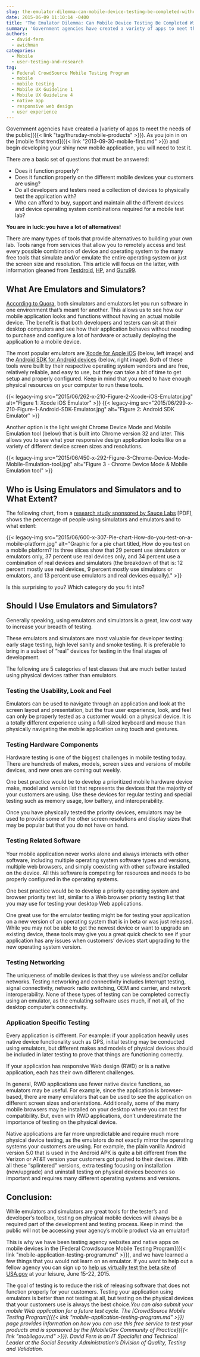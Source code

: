 ```yaml
---
slug: the-emulator-dilemma-can-mobile-device-testing-be-completed-without-mobile-devices
date: 2015-06-09 11:10:14 -0400
title: 'The Emulator Dilemma: Can Mobile Device Testing Be Completed Without Mobile Devices?'
summary: 'Government agencies have created a variety of apps to meet the needs of the public. As you join in on the mobile first trend and begin developing your shiny new mobile application, you will need to test it. There are a basic set of questions that must be answered: Does it function properly? Does it function properly'
authors:
  - david-fern
  - awichman
categories:
  - Mobile
  - user-testing-and-research
tag:
  - Federal CrowdSource Mobile Testing Program
  - mobile
  - mobile testing
  - Mobile UX Guideline 1
  - Mobile UX Guideline 4
  - native app
  - responsive web design
  - user experience
---
```


Government agencies have created a [variety of apps to meet the needs of the public]({{< link "tag/thursday-mobile-products" >}}). As you join in on the [mobile first trend]({{< link "2013-09-30-mobile-first.md" >}}) and begin developing your shiny new mobile application, you will need to test it.

There are a basic set of questions that must be answered:

  * Does it function properly?
  * Does it function properly on the different mobile devices your customers are using?
  * Do all developers and testers need a collection of devices to physically test the application with?
  * Who can afford to buy, support and maintain all the different devices and device operating system combinations required for a mobile test lab?

**You are in luck: you have a lot of alternatives!**

There are many types of tools that provide alternatives to building your own lab. Tools range from services that allow you to remotely access and test every possible combination of device and operating system to the many free tools that simulate and/or emulate the entire operating system or just the screen size and resolution. This article will focus on the latter, with information gleaned from [Testdroid](http://testdroid.com/news/rely-only-on-real-emulators-vs-devices), [HP](http://h30499.www3.hp.com/t5/The-Future-of-Testing-Blog/Emulators-vs-Real-Devices-for-Mobile-Application-Testing-The/ba-p/5506993#.VWyWC89Vikq), and [Guru99](http://www.guru99.com/real-device-vs-emulator-testing-ultimate-showdown.html).

## What Are Emulators and Simulators?

[According to Quora](http://www.quora.com/What-are-the-differences-between-simulation-and-emulation), both simulators and emulators let you run software in one environment that&#8217;s meant for another. This allows us to see how our mobile application looks and functions without having an actual mobile device. The benefit is that both developers and testers can sit at their desktop computers and see how their application behaves without needing to purchase and configure a lot of hardware or actually deploying the application to a mobile device.

The most popular emulators are [Xcode for Apple iOS](https://developer.apple.com/xcode/downloads) (below, left image) and the [Android SDK for Android devices](http://developer.android.com/sdk/index.html) (below, right image). Both of these tools were built by their respective operating system vendors and are free, relatively reliable, and easy to use, but they can take a bit of time to get setup and properly configured. Keep in mind that you need to have enough physical resources on your computer to run these tools.

{{< legacy-img src="2015/06/262-x-210-Figure-2-Xcode-iOS-Emulator.jpg" alt="Figure 1: Xcode iOS Emulator" >}} {{< legacy-img src="2015/06/299-x-210-Figure-1-Android-SDK-Emulator.jpg" alt="Figure 2: Android SDK Emulator" >}}

Another option is the light weight Chrome Device Mode and Mobile Emulation tool (below) that is built into Chrome version 32 and later. This allows you to see what your responsive design application looks like on a variety of different device screen sizes and resolutions.

{{< legacy-img src="2015/06/450-x-292-Figure-3-Chrome-Device-Mode-Mobile-Emulation-tool.jpg" alt="Figure 3 - Chrome Device Mode & Mobile Emulation tool" >}}

## Who is Using Emulators and Simulators and to What Extent?

The following chart, from a [research study sponsored by Sauce Labs](http://saucelabs.com/resources/sauce_labs_testing_trends_2015.pdf) [PDF], shows the percentage of people using simulators and emulators and to what extent:

{{< legacy-img src="2015/06/600-x-307-Pie-chart-How-do-you-test-on-a-mobile-platform.jpg" alt="Graphic for a pie chart titled, How do you test on a mobile platform? Its three slices show that 29 percent use simulators or emulators only, 37 percent use real devices only, and 34 percent use a combination of real devices and simulators (the breakdown of that is: 12 percent mostly use real devices, 9 percent mostly use simulators or emulators, and 13 percent use emulators and real devices equally)." >}}

Is this surprising to you?  Which category do you fit into?

## Should I Use Emulators and Simulators?

Generally speaking, using emulators and simulators is a great, low cost way to increase your breadth of testing.

These emulators and simulators are most valuable for developer testing: early stage testing, high level sanity and smoke testing. It is preferable to bring in a subset of “real” devices for testing in the final stages of development.

The following are 5 categories of test classes that are much better tested using physical devices rather than emulators.

### Testing the Usability, Look and Feel

Emulators can be used to navigate through an application and look at the screen layout and presentation, but the true user experience, look, and feel can only be properly tested as a customer would: on a physical device. It is a totally different experience using a full-sized keyboard and mouse than physically navigating the mobile application using touch and gestures.

### Testing Hardware Components

Hardware testing is one of the biggest challenges in mobile testing today. There are hundreds of makes, models, screen sizes and versions of mobile devices, and new ones are coming out weekly.

One best practice would be to develop a prioritized mobile hardware device make, model and version list that represents the devices that the majority of your customers are using. Use these devices for regular testing and special testing such as memory usage, low battery, and interoperability.

Once you have physically tested the priority devices, emulators may be used to provide some of the other screen resolutions and display sizes that may be popular but that you do not have on hand.

### Testing Related Software

Your mobile application never works alone and always interacts with other software, including multiple operating system software types and versions, multiple web browsers, and simply coexisting with other software installed on the device. All this software is competing for resources and needs to be properly configured in the operating systems.

One best practice would be to develop a priority operating system and browser priority test list, similar to a Web browser priority testing list that you may use for testing your desktop Web applications.

One great use for the emulator testing might be for testing your application on a new version of an operating system that is in beta or was  just released. While you may not be able to get the newest device or want to upgrade an existing device, these tools may give you a great quick check to see if your application has any issues when customers&#8217; devices start upgrading to the new operating system version.

### Testing Networking

The uniqueness of mobile devices is that they use wireless and/or cellular networks. Testing networking and connectivity includes Interrupt testing, signal connectivity, network radio switching, OEM and carrier, and network interoperability. None of these types of testing can be completed correctly using an emulator, as the emulating software uses much, if not all, of the desktop computer&#8217;s connectivity.

### Application Specific Testing

Every application is different. For example: if your application heavily uses native device functionality such as GPS, initial testing may be conducted using emulators, but different makes and models of physical devices should be included in later testing to prove that things are functioning correctly.

If your application has responsive Web design (RWD) or is a native application, each has their own different challenges.

In general, RWD applications use fewer native device functions, so emulators may be useful. For example, since the application is browser-based, there are many emulators that can be used to see the application on different screen sizes and orientations. Additionally, some of the many mobile browsers may be installed on your desktop where you can test for compatibility. But, even with RWD applications, don’t underestimate the importance of testing on the physical device.

Native applications are far more unpredictable and require much more physical device testing, as the emulators do not exactly mirror the operating systems your customers are using. For example, the plain vanilla Android version 5.0 that is used in the Android APK is quite a bit different from the Verizon or AT&T version your customers got pushed to their devices. With all these “splintered” versions, extra testing focusing on installation (new/upgrade) and uninstall testing on physical devices becomes so important and requires many different operating systems and versions.

## Conclusion:

While emulators and simulators are great tools for the tester’s and developer’s toolbox, testing on physical mobile devices will always be a required part of the development and testing process. Keep in mind: the public will not be accessing your agency&#8217;s mobile product via an emulator!

This is why we have been testing agency websites and native apps on mobile devices in the [Federal Crowdsource Mobile Testing Program]({{< link "mobile-application-testing-program.md" >}}), and we have learned a few things that you would not learn on an emulator. If you want to help out a fellow agency you can sign up to [help us virtually test the beta site of USA.gov](https://openopps.digitalgov.gov/tasks/94) at your leisure, June 15-22, 2015.

The goal of testing is to reduce the risk of releasing software that does not function properly for your customers. Testing your application using emulators is better than not testing at all, but testing on the physical devices that your customers use is always the best choice._You can also submit your mobile Web application for a future test cycle. The [CrowdSource Mobile Testing Program]({{< link "mobile-application-testing-program.md" >}}) page provides information on how you can use this free service to test your products and is sponsored by the [MobileGov Community of Practice]({{< link "mobilegov.md" >}})._
_David Fern is an IT Specialist and Technical Leader at the Social Security Administration’s Division of Quality, Testing and Validation._